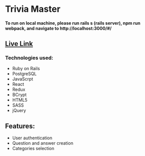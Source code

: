 # Trivia Master

#### To run on local machine, please run rails s (rails server), npm run webpack, and navigate to http://localhost:3000/#/

## [Live Link](http://trivia-masterr.herokuapp.com/#/)

### Technologies used: 
  - Ruby on Rails
  - PostgreSQL
  - JavaScrpt
  - React
  - Redux
  - BCrypt
  - HTML5
  - SASS
  - jQuery
  
 ## Features:
  * User authentication
  * Question and answer creation
  * Categories selection
